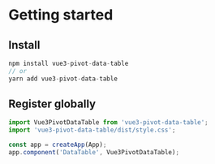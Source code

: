 # Getting started


## Install

```js
npm install vue3-pivot-data-table
// or
yarn add vue3-pivot-data-table
```

## Register globally

```js
import Vue3PivotDataTable from 'vue3-pivot-data-table';
import 'vue3-pivot-data-table/dist/style.css';

const app = createApp(App);
app.component('DataTable', Vue3PivotDataTable);

```





